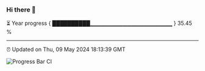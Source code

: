 ### Hi there 👋

⏳ Year progress { ██████████▁▁▁▁▁▁▁▁▁▁▁▁▁▁▁▁▁▁▁▁ } 35.45 %

---

⏰ Updated on Thu, 09 May 2024 18:13:39 GMT

![Progress Bar CI](https://github.com/liununu/liununu/workflows/Progress%20Bar%20CI/badge.svg)
